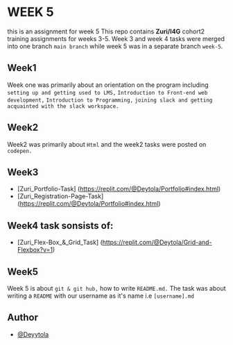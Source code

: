 # WEEK 5
this is an assignment for week 5
This repo contains **Zuri/I4G** cohort2 training assignments for weeks 3-5. Week 3 and week 4 tasks were merged into one branch ```main branch``` while week 5 was in a separate branch ```week-5```.


## Week1

Week one was primarily about an orientation on the program including ```setting up and getting used to LMS,``` ```Introduction to Front-end web development,``` ```Introduction to Programming,``` ```joining slack and getting acquainted with the slack workspace.```


## Week2
Week2 was primarily about ```Html``` and the week2 tasks were posted on ```codepen.``` 

## Week3
- [Zuri_Portfolio-Task]
(https://replit.com/@Deytola/Portfolio#index.html)
- [Zuri_Registration-Page-Task]
(https://replit.com/@Deytola/Portfolio#index.html)


## Week4 task sonsists of:
- [Zuri_Flex-Box_&_Grid_Task]
(https://replit.com/@Deytola/Grid-and-Flexbox?v=1)

## Week5
Week 5 is about ```git & git hub,``` how to write ```README.md.``` The task was about writing a ```README``` with our username as it's name i.e ```[username].md```


                                              
## Author

- [@Deyytola](https://www.github.com/Deyytola)

